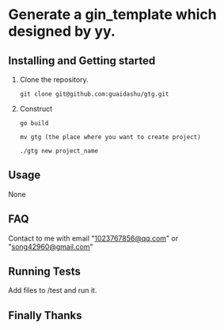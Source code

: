 # Generate a gin_template which designed by yy.

## Installing and Getting started

1. Clone the repository.

       git clone git@github.com:guaidashu/gtg.git

2. Construct

       go build
       
       mv gtg (the place where you want to create project)
       
       ./gtg new project_name

## Usage

None

## FAQ

Contact to me with email "1023767856@qq.com" or "song42960@gmail.com"

## Running Tests

Add files to /test and run it.

## Finally Thanks 